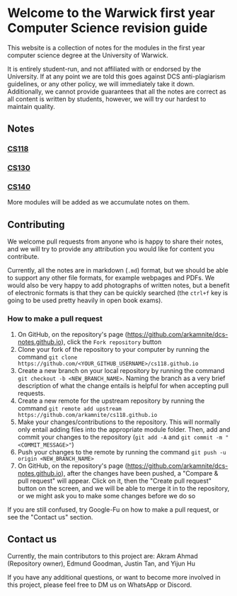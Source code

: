 # Welcome to the Warwick first year Computer Science revision guide

This website is a collection of notes for the modules in the first year computer science degree at the University of Warwick.

It is entirely student-run, and not affiliated with or endorsed by the University. If at any point we are told this goes against DCS anti-plagiarism guidelines, or any other policy, we will immediately take it down. Additionally, we cannot provide guarantees that all the notes are correct as all content is written by students, however, we will try our hardest to maintain quality.

## Notes

### [CS118](cs118/index.md)

### [CS130](cs130/index.md)

### [CS140](cs140/index.md)

More modules will be added as we accumulate notes on them.

## Contributing

We welcome pull requests from anyone who is happy to share their notes, and we will try to provide any attribution you would like for content you contribute.

Currently, all the notes are in markdown (`.md`) format, but we should be able to support any other file formats, for example webpages and PDFs. We would also be very happy to add photographs of written notes, but a benefit of electronic formats is that they can be quickly searched (the `ctrl+f` key is going to be used pretty heavily in open book exams).

### How to make a pull request

1. On GitHub, on the repository's page (https://github.com/arkamnite/dcs-notes.github.io), click the `Fork repository` button
2. Clone your fork of the repository to your computer by running the command `git clone https://github.com/<YOUR_GITHUB_USERNAME>/cs118.github.io`
3. Create a new branch on your local repository by running the command `git checkout -b <NEW_BRANCH_NAME>`. Naming the branch as a very brief description of what the change entails is helpful for when accepting pull requests.
4. Create a new remote for the upstream repository by running the command `git remote add upstream https://github.com/arkamnite/cs118.github.io`
5. Make your changes/contributions to the repository. This will normally only entail adding files into the appropriate module folder. Then, add and commit your changes to the repository (`git add -A` and `git commit -m "<COMMIT_MESSAGE>"`)
6. Push your changes to the remote by running the command `git push -u origin <NEW_BRANCH_NAME>`
7. On GitHub, on the repository's page (https://github.com/arkamnite/dcs-notes.github.io), after the changes have been pushed, a "Compare & pull request" will appear. Click on it, then the "Create pull request" button on the screen, and we will be able to merge it in to the repository, or we might ask you to make some changes before we do so

If you are still confused, try Google-Fu on how to make a pull request, or see the "Contact us" section.

## Contact us

Currently, the main contributors to this project are: Akram Ahmad (Repository owner), Edmund Goodman, Justin Tan, and Yijun Hu

If you have any additional questions, or want to become more involved in this project, please feel free to DM us on WhatsApp or Discord.
